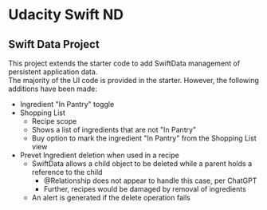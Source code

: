 # Udacity Swift ND
## Swift Data Project
This project extends the starter code to add SwiftData management of persistent application data.  
The majority of the UI code is provided in the starter.  However, the following additions have been made:
* Ingredient "In Pantry" toggle
* Shopping List
  * Recipe scope
  * Shows a list of ingredients that are not "In Pantry"
  * Buy option to mark the ingredient "In Pantry" from the Shopping List view
* Prevet Ingredient deletion when used in a recipe
  * SwiftData allows a child object to be deleted while a parent holds a reference to the child
    * @Relationship does not appear to handle this case, per ChatGPT
    * Further, recipes would be damaged by removal of ingredients
  * An alert is generated if the delete operation fails
